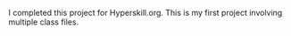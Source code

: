 I completed this project for Hyperskill.org. This is my first project involving multiple class files.
